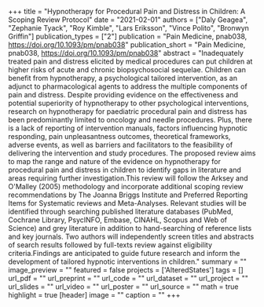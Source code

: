 +++
title = "Hypnotherapy for Procedural Pain and Distress in Children: A Scoping Review Protocol"
date = "2021-02-01"
authors = ["Daly Geagea", "Zephanie Tyack", "Roy Kimble", "Lars Eriksson", "Vince Polito", "Bronwyn Griffin"]
publication_types = ["2"]
publication = "Pain Medicine, pnab038, https://doi.org/10.1093/pm/pnab038"
publication_short = "Pain Medicine, pnab038, https://doi.org/10.1093/pm/pnab038"
abstract = "Inadequately treated pain and distress elicited by medical procedures can put children at higher risks of acute and chronic biopsychosocial sequelae. Children can benefit from hypnotherapy, a psychological tailored intervention, as an adjunct to pharmacological agents to address the multiple components of pain and distress. Despite providing evidence on the effectiveness and potential superiority of hypnotherapy to other psychological interventions, research on hypnotherapy for paediatric procedural pain and distress has been predominantly limited to oncology and needle procedures. Plus, there is a lack of reporting of intervention manuals, factors influencing hypnotic responding, pain unpleasantness outcomes, theoretical frameworks, adverse events, as well as barriers and facilitators to the feasibility of delivering the intervention and study procedures. The proposed review aims to map the range and nature of the evidence on hypnotherapy for procedural pain and distress in children to identify gaps in literature and areas requiring further investigation.This review will follow the Arksey and O'Malley (2005) methodology and incorporate additional scoping review recommendations by The Joanna Briggs Institute and Preferred Reporting Items for Systematic reviews and Meta-Analyses. Relevant studies will be identified through searching published literature databases (PubMed, Cochrane Library, PsycINFO, Embase, CINAHL, Scopus and Web of Science) and grey literature in addition to hand-searching of reference lists and key journals. Two authors will independently screen titles and abstracts of search results followed by full-texts review against eligibility criteria.Findings are anticipated to guide future research and inform the development of tailored hypnotic interventions in children."
summary = ""
image_preview = ""
featured = false
projects = ['AlteredStates']
tags = []
url_pdf = ""
url_preprint = ""
url_code = ""
url_dataset = ""
url_project = ""
url_slides = ""
url_video = ""
url_poster = ""
url_source = ""
math = true
highlight = true
[header]
image = ""
caption = ""
+++
